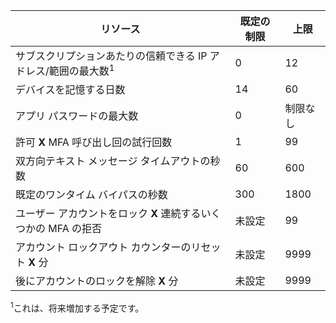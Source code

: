 リソース|既定の制限|上限
---|---|---
サブスクリプションあたりの信頼できる IP アドレス/範囲の最大数</a><sup>1</sup>|0|12
デバイスを記憶する日数|14|60
アプリ パスワードの最大数|0|制限なし
許可 **X** MFA 呼び出し回の試行回数|1|99
双方向テキスト メッセージ タイムアウトの秒数|60|600
既定のワンタイム バイパスの秒数|300|1800
ユーザー アカウントをロック **X** 連続するいくつかの MFA の拒否|未設定|99
アカウント ロックアウト カウンターのリセット **X** 分|未設定|9999
後にアカウントのロックを解除 **X** 分|未設定|9999


<sup>1</sup>これは、将来増加する予定です。


